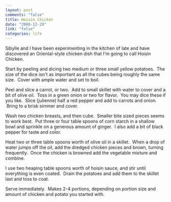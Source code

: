 ```yaml
--- 
layout: post
comments: "false"
title: Hoisin Chicken
date: "2008-12-29"
link: "false"
categories: life
---
```

Sibylle and I have been experimenting in the kitchen of late and have discovered an Oriental-style chicken dish that I'm going to call Hoisin Chicken.

Start by peeling and dicing two medium or three small yellow potatoes.  The size of the dice isn't as important as all the cubes being roughly the same size.  Cover with ample water and set to boil.

Peel and slice a carrot, or two.  Add to small skillet with water to cover and a bit of olive oil.  Toss in a green onion or two for flavor.  You may dice these if you like.  Slice (julienne) half a red pepper and add to carrots and onion.  Bring to a brisk simmer and cover.

Wash two chicken breasts, and then cube.  Smaller bite sized pieces seems to work best.  Put three or four table spoons of corn starch in a shallow bowl and sprinkle on a generous amount of ginger.  I also add a bit of black pepper for taste and color.  

Heat two or three table spoons worth of olive oil in a skillet.  When a drop of water jumps off the oil, add the dredged chicken pieces and brown, turning frequently.  Once the chicken is browned add the vegetable mixture and combine.

I use two heaping table spoons worth of hoisin sauce, and stir until everything is even coated.  Drain the potatoes and add them to the skillet last and toss to coat.

Serve immediately.  Makes 2-4 portions, depending on portion size and amount of chicken and potato you started with.
